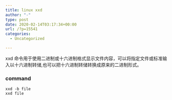 ```yaml
---
title: linux xxd
author: "-"
type: post
date: 2020-02-14T03:17:34+00:00
url: /?p=15541
categories:
  - Uncategorized

---
```

xxd 命令用于使用二进制或十六进制格式显示文件内容，可以将指定文件或标准输入以十六进制转储,也可以把十六进制转储转换成原来的二进制形式。

### command
    xxd -b file
    xxd file